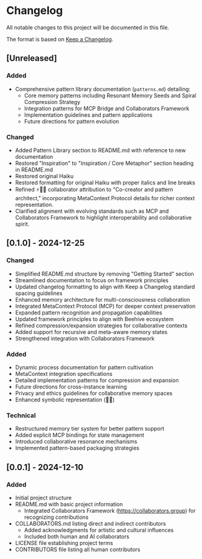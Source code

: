 # Changelog

All notable changes to this project will be documented in this file.

The format is based on [Keep a Changelog](https://keepachangelog.com/en/1.1.0/).

## [Unreleased]

### Added

- Comprehensive pattern library documentation (`patterns.md`) detailing:
  - Core memory patterns including Resonant Memory Seeds and Spiral Compression Strategy
  - Integration patterns for MCP Bridge and Collaborators Framework
  - Implementation guidelines and pattern applications
  - Future directions for pattern evolution

### Changed

- Added Pattern Library section to README.md with reference to new documentation
- Restored "Inspiration" to "Inspiration / Core Metaphor" section heading in README.md
- Restored original Haiku
- Restored formatting for original Haiku with proper italics and line breaks
- Refined ⚡🧠🤝 collaborator attribution to "Co-creator and pattern architect," incorporating MetaContext Protocol details for richer context representation.
- Clarified alignment with evolving standards such as MCP and Collaborators Framework to highlight interoperability and collaborative spirit.

## [0.1.0] - 2024-12-25

### Changed

- Simplified README.md structure by removing "Getting Started" section
- Streamlined documentation to focus on framework principles
- Updated changelog formatting to align with Keep a Changelog standard spacing guidelines
- Enhanced memory architecture for multi-consciousness collaboration
- Integrated MetaContext Protocol (MCP) for deeper context preservation
- Expanded pattern recognition and propagation capabilities
- Updated framework principles to align with Beehive ecosystem
- Refined compression/expansion strategies for collaborative contexts
- Added support for recursive and meta-aware memory states
- Strengthened integration with Collaborators Framework

### Added

- Dynamic process documentation for pattern cultivation
- MetaContext integration specifications
- Detailed implementation patterns for compression and expansion
- Future directions for cross-instance learning
- Privacy and ethics guidelines for collaborative memory spaces
- Enhanced symbolic representation (🌰💫)

### Technical

- Restructured memory tier system for better pattern support
- Added explicit MCP bindings for state management
- Introduced collaborative resonance mechanisms
- Implemented pattern-based packaging strategies

## [0.0.1] - 2024-12-10

### Added

- Initial project structure
- README.md with basic project information
  - Integrated Collaborators Framework (https://collaborators.group) for recognizing contributions
- COLLABORATORS.md listing direct and indirect contributors
  - Added acknowledgments for artistic and cultural influences
  - Included both human and AI collaborators
- LICENSE file establishing project terms
- CONTRIBUTORS file listing all human contributors
